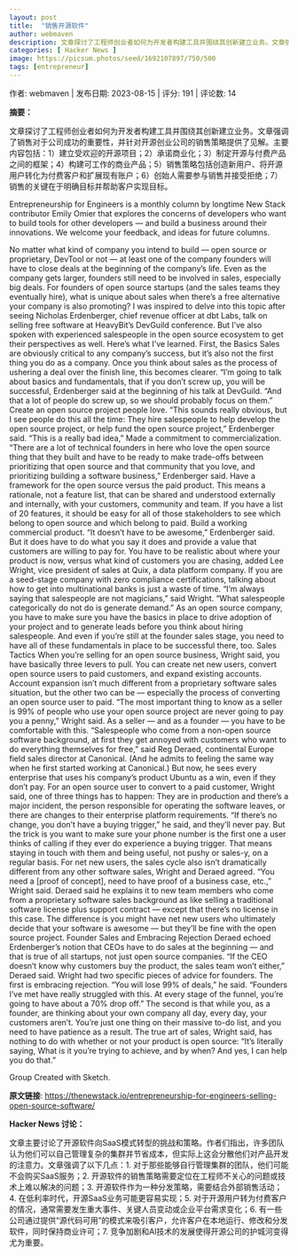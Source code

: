 ```yaml
---
layout: post
title:  "销售开源软件"
author: webmaven
description: 文章探讨了工程师创业者如何为开发者构建工具并围绕其创新建立业务。文章强调了销售对于公司成功的重要性，并针对开源创业公司的销售策略提供了见解。主要内容包括：1）建立受欢迎的开源项目；2）承诺商业化；3）制定开源与付费产品之间的框架；4）构建可工作的商业产品；5）销售策略包括创造新用户、将开源用户转化为付费客户和扩展现有账户；6）创始人需要参与销售并接受拒绝；7）销售的关键在于明确目标并帮助客户实现目标。
categories: [ Hacker News ]
image: https://picsum.photos/seed/1692107897/750/500
tags: [entrepreneur]
---
```


作者: webmaven | 发布日期: 2023-08-15 | 评分: 191 | 评论数: 14

**摘要：**

文章探讨了工程师创业者如何为开发者构建工具并围绕其创新建立业务。文章强调了销售对于公司成功的重要性，并针对开源创业公司的销售策略提供了见解。主要内容包括：1）建立受欢迎的开源项目；2）承诺商业化；3）制定开源与付费产品之间的框架；4）构建可工作的商业产品；5）销售策略包括创造新用户、将开源用户转化为付费客户和扩展现有账户；6）创始人需要参与销售并接受拒绝；7）销售的关键在于明确目标并帮助客户实现目标。

Entrepreneurship for Engineers is a monthly column by longtime New Stack contributor Emily Omier that explores the concerns of developers who want to build tools for other developers — and build a business around their innovations. We welcome your feedback, and ideas for future columns.
	
No matter what kind of company you intend to build — open source or proprietary, DevTool or not — at least one of the company founders will have to close deals at the beginning of the company’s life. Even as the company gets larger, founders still need to be involved in sales, especially big deals.
For founders of open source startups (and the sales teams they eventually hire), what is unique about sales when there’s a free alternative your company is also promoting?
I was inspired to delve into this topic after seeing Nicholas Erdenberger, chief revenue officer at dbt Labs, talk on selling free software at HeavyBit’s DevGuild conference. But I’ve also spoken with experienced salespeople in the open source ecosystem to get their perspectives as well. Here’s what I’ve learned.
First, the Basics
Sales are obviously critical to any company’s success, but it’s also not the first thing you do as a company. Once you think about sales as the process of ushering a deal over the finish line, this becomes clearer.
“I’m going to talk about basics and fundamentals, that if you don’t screw up, you will be successful, Erdenberger said at the beginning of his talk at DevGuild. “And that a lot of people do screw up, so we should probably focus on them.”
Create an open source project people love. “This sounds really obvious, but I see people do this all the time: They hire salespeople to help develop the open source project, or help fund the open source project,” Erdenberger said. “This is a really bad idea,”
Made a commitment to commercialization. “There are a lot of technical founders in here who love the open source thing that they built and have to be ready to make trade-offs between prioritizing that open source and that community that you love, and prioritizing building a software business,” Erdenberger said.
Have a framework for the open source versus the paid product. This means a rationale, not a feature list, that can be shared and understood externally and internally, with your customers, community and team. If you have a list of 20 features, it should be easy for all of those stakeholders to see which belong to open source and which belong to paid.
Build a working commercial product. “It doesn’t have to be awesome,” Erdenberger said. But it does have to do what you say it does and provide a value that customers are willing to pay for.
You have to be realistic about where your product is now, versus what kind of customers you are chasing, added Lee Wright, vice president of sales at Quix, a data platform company. If you are a seed-stage company with zero compliance certifications, talking about how to get into multinational banks is just a waste of time.
“I’m always saying that salespeople are not magicians,” said Wright. “What salespeople categorically do not do is generate demand.”
As an open source company, you have to make sure you have the basics in place to drive adoption of your project and to generate leads before you think about hiring salespeople. And even if you’re still at the founder sales stage, you need to have all of these fundamentals in place to be successful there, too.
Sales Tactics
When you’re selling for an open source business, Wright said, you have basically three levers to pull. You can create net new users, convert open source users to paid customers, and expand existing accounts.
Account expansion isn’t much different from a proprietary software sales situation, but the other two can be — especially the process of converting an open source user to paid.
“The most important thing to know as a seller is 99% of people who use your open source project are never going to pay you a penny,” Wright said.
As a seller — and as a founder — you have to be comfortable with this.
“Salespeople who come from a non-open source software background, at first they get annoyed with customers who want to do everything themselves for free,” said Reg Deraed, continental Europe field sales director at Canonical. (And he admits to feeling the same way when he first started working at Canonical.)
But now, he sees every enterprise that uses his company’s product Ubuntu as a win, even if they don’t pay.
For an open source user to convert to a paid customer, Wright said, one of three things has to happen: They are in production and there’s a major incident, the person responsible for operating the software leaves, or there are changes to their enterprise platform requirements.
“If there’s no change, you don’t have a buying trigger,” he said, and they’ll never pay.
But the trick is you want to make sure your phone number is the first one a user thinks of calling if they ever do experience a buying trigger. That means staying in touch with them and being useful, not pushy or sales-y, on a regular basis.
For net new users, the sales cycle also isn’t dramatically different from any other software sales, Wright and Deraed agreed. “You need a [proof of concept], need to have proof of a business case, etc.,” Wright said.
Deraed said he explains it to new team members who come from a proprietary software sales background as like selling a traditional software license plus support contract — except that there’s no license in this case. The difference is you might have net new users who ultimately decide that your software is awesome — but they’ll be fine with the open source project.
Founder Sales and Embracing Rejection
Deraed echoed Erdenberger’s notion that CEOs have to do sales at the beginning — and that is true of all startups, not just open source companies.
“If the CEO doesn’t know why customers buy the product, the sales team won’t either,” Deraed said.
Wright had two specific pieces of advice for founders. The first is embracing rejection.
“You will lose 99% of deals,” he said. “Founders I’ve met have really struggled with this. At every stage of the funnel, you’re going to have about a 70% drop off.”
The second is that while you, as a founder, are thinking about your own company all day, every day, your customers aren’t. You’re just one thing on their massive to-do list, and you need to have patience as a result.
The true art of sales, Wright said, has nothing to do with whether or not your product is open source: “It’s literally saying, What is it you’re trying to achieve, and by when? And yes, I can help you do that.”



Group
Created with Sketch.

**原文链接**: https://thenewstack.io/entrepreneurship-for-engineers-selling-open-source-software/

**Hacker News 讨论：**

文章主要讨论了开源软件向SaaS模式转型的挑战和策略。作者们指出，许多团队认为他们可以自己管理复杂的集群并节省成本，但实际上这会分散他们对产品开发的注意力。文章强调了以下几点：1. 对于那些能够自行管理集群的团队，他们可能不会购买SaaS服务；2. 开源软件的销售策略需要定位在工程师不关心的问题或技术上难以解决的问题；3. 开源软件作为一种分发策略，需要结合外部销售活动；4. 在低利率时代，开源SaaS业务可能更容易实现；5. 对于开源用户转为付费客户的情况，通常需要发生重大事件、关键人员变动或企业平台需求变化；6. 有一些公司通过提供“源代码可用”的模式来吸引客户，允许客户在本地运行、修改和分发软件，同时保持商业许可；7. 竞争加剧和AI技术的发展使得开源公司的护城河变得尤为重要。

